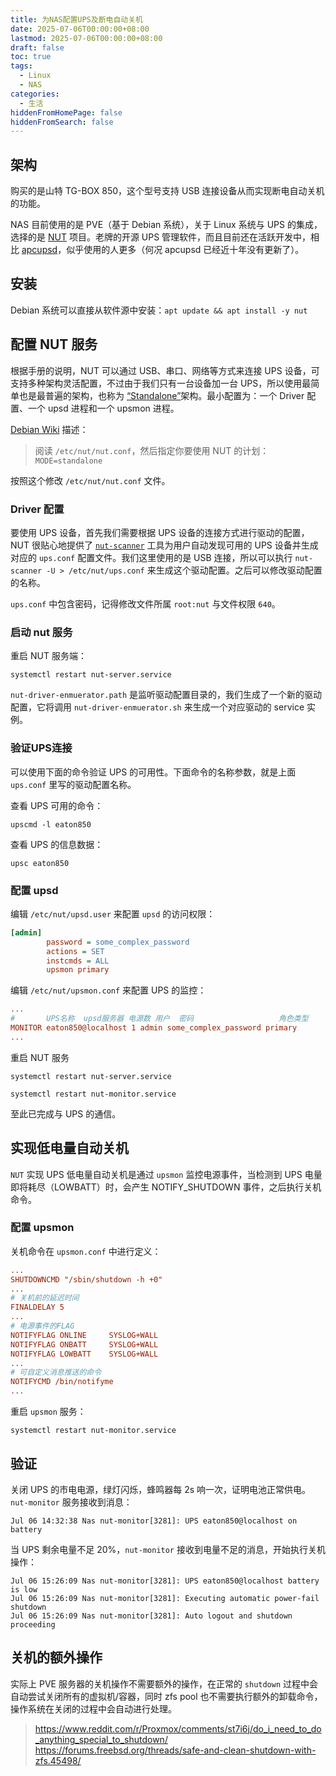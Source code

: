 ```yaml
---
title: 为NAS配置UPS及断电自动关机
date: 2025-07-06T00:00:00+08:00
lastmod: 2025-07-06T00:00:00+08:00
draft: false
toc: true
tags:
  - Linux
  - NAS
categories:
  - 生活
hiddenFromHomePage: false
hiddenFromSearch: false
---
```

## 架构

购买的是山特 TG-BOX 850，这个型号支持 USB 连接设备从而实现断电自动关机的功能。

NAS 目前使用的是 PVE（基于 Debian 系统），关于 Linux 系统与 UPS 的集成，选择的是 [NUT](https://en.wikipedia.org/wiki/Network_UPS_Tools) 项目。老牌的开源 UPS 管理软件，而且目前还在活跃开发中，相比 [apcupsd](https://en.wikipedia.org/wiki/Apcupsd)，似乎使用的人更多（何况 apcupsd 已经近十年没有更新了）。

## 安装

Debian 系统可以直接从软件源中安装：`apt update && apt install -y nut`

## 配置 NUT 服务

根据手册的说明，NUT 可以通过 USB、串口、网络等方式来连接 UPS 设备，可支持多种架构灵活配置，不过由于我们只有一台设备加一台 UPS，所以使用最简单也是最普遍的架构，也称为 [“Standalone”](https://networkupstools.org/features.html#:~:text=%22Simple%22%20configuration)架构。最小配置为：一个 Driver 配置、一个 upsd 进程和一个 upsmon 进程。

[Debian Wiki](https://wiki.debian.org/nut) 描述：

> 阅读 `/etc/nut/nut.conf`，然后指定你要使用 NUT 的计划：
> `MODE=standalone`

按照这个修改 `/etc/nut/nut.conf` 文件。
### Driver 配置

要使用 UPS 设备，首先我们需要根据 UPS 设备的连接方式进行驱动的配置，NUT 很贴心地提供了 [`nut-scanner`](https://networkupstools.org/docs/man/nut-scanner.html) 工具为用户自动发现可用的 UPS 设备并生成对应的 `ups.conf` 配置文件。我们这里使用的是 USB 连接，所以可以执行 `nut-scanner -U > /etc/nut/ups.conf` 来生成这个驱动配置。之后可以修改驱动配置的名称。

`ups.conf` 中包含密码，记得修改文件所属 `root:nut` 与文件权限 `640`。
### 启动 nut 服务

重启 NUT 服务端：

`systemctl restart nut-server.service`

`nut-driver-enmuerator.path` 是监听驱动配置目录的，我们生成了一个新的驱动配置，它将调用 `nut-driver-enmuerator.sh` 来生成一个对应驱动的 service 实例。

### 验证UPS连接

可以使用下面的命令验证 UPS 的可用性。下面命令的名称参数，就是上面 `ups.conf` 里写的驱动配置名称。

查看 UPS 可用的命令：

`upscmd -l eaton850`

查看 UPS 的信息数据：

`upsc eaton850`

### 配置 upsd

编辑 `/etc/nut/upsd.user` 来配置 `upsd` 的访问权限：

```ini
[admin]
        password = some_complex_password
        actions = SET
        instcmds = ALL
		upsmon primary
```

编辑 `/etc/nut/upsmon.conf` 来配置 UPS 的监控：

```ini
...
#       UPS名称  upsd服务器 电源数 用户  密码                   角色类型
MONITOR eaton850@localhost 1 admin some_complex_password primary
...
```

重启 NUT 服务

`systemctl restart nut-server.service`

`systemctl restart nut-monitor.service`

至此已完成与 UPS 的通信。

## 实现低电量自动关机

`NUT` 实现 UPS 低电量自动关机是通过 `upsmon` 监控电源事件，当检测到 UPS 电量即将耗尽（LOWBATT）时，会产生 NOTIFY_SHUTDOWN 事件，之后执行关机命令。

### 配置 upsmon

关机命令在 `upsmon.conf` 中进行定义：

```ini
...
SHUTDOWNCMD "/sbin/shutdown -h +0"
...
# 关机前的延迟时间
FINALDELAY 5
...
# 电源事件的FLAG
NOTIFYFLAG ONLINE     SYSLOG+WALL
NOTIFYFLAG ONBATT     SYSLOG+WALL
NOTIFYFLAG LOWBATT    SYSLOG+WALL
...
# 可自定义消息推送的命令
NOTIFYCMD /bin/notifyme
...
```

重启 `upsmon` 服务：

`systemctl restart nut-monitor.service`

## 验证

关闭 UPS 的市电电源，绿灯闪烁，蜂鸣器每 2s 响一次，证明电池正常供电。`nut-monitor` 服务接收到消息：

```
Jul 06 14:32:38 Nas nut-monitor[3281]: UPS eaton850@localhost on battery
```

当 UPS 剩余电量不足 20%，`nut-monitor` 接收到电量不足的消息，开始执行关机操作：

```
Jul 06 15:26:09 Nas nut-monitor[3281]: UPS eaton850@localhost battery is low
Jul 06 15:26:09 Nas nut-monitor[3281]: Executing automatic power-fail shutdown
Jul 06 15:26:09 Nas nut-monitor[3281]: Auto logout and shutdown proceeding
```

## 关机的额外操作

实际上 PVE 服务器的关机操作不需要额外的操作，在正常的 `shutdown` 过程中会自动尝试关闭所有的虚拟机/容器，同时 zfs pool 也不需要执行额外的卸载命令，操作系统在关闭的过程中会自动进行处理。 

> https://www.reddit.com/r/Proxmox/comments/st7i6j/do_i_need_to_do_anything_special_to_shutdown/
> https://forums.freebsd.org/threads/safe-and-clean-shutdown-with-zfs.45498/